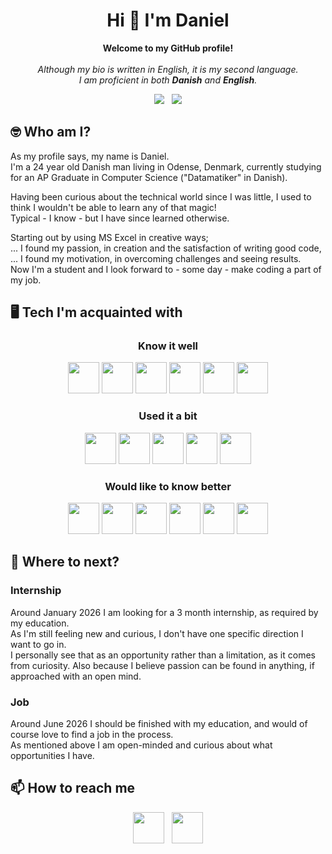 <h1 align="center">Hi 👋 I'm Daniel</h1>

<p align="center">
    <b>Welcome to my GitHub profile!</b><br>
    <br>
    <i>
        Although my bio is written in English, it is my second language.<br>
        I am proficient in both <b>Danish</b> and <b>English</b>.
    </i>
</p>

<p align="center">
    <img src="https://img.shields.io/badge/Language-Danish-red?style=for-the-badge">
    &nbsp;
    <img src="https://img.shields.io/badge/Language-English-blue?style=for-the-badge">
</p>

## 🤓 Who am I?

As my profile says, my name is Daniel.<br>
I'm a 24 year old Danish man living in Odense, Denmark, currently studying for an AP Graduate in Computer Science ("Datamatiker" in Danish).

Having been curious about the technical world since I was little, I used to think I wouldn't be able to learn any of that magic!<br>
Typical - I know - but I have since learned otherwise.

Starting out by using MS Excel in creative ways;<br>
... I found my passion, in creation and the satisfaction of writing good code,<br>
... I found my motivation, in overcoming challenges and seeing results.<br>
Now I'm a student and I look forward to - some day - make coding a part of my job.

## 🖥️ Tech I'm acquainted with

<h3 align="center">Know it well</h3>
<div align="center">
    <img src="https://cdn.jsdelivr.net/gh/devicons/devicon@latest/icons/csharp/csharp-original.svg" height="50" />
    <img src="https://cdn.jsdelivr.net/gh/devicons/devicon@latest/icons/dotnetcore/dotnetcore-original.svg" height="50" />
    <img src="https://cdn.jsdelivr.net/gh/devicons/devicon@latest/icons/git/git-original.svg" height="50" />
    <img src="https://cdn.jsdelivr.net/gh/devicons/devicon@latest/icons/github/github-original.svg" height="50" />
    <img src="https://cdn.jsdelivr.net/gh/devicons/devicon@latest/icons/markdown/markdown-original.svg" height="50" />
    <img src="https://cdn.jsdelivr.net/gh/devicons/devicon@latest/icons/visualstudio/visualstudio-original.svg" height="50" />
</div>

<h3 align="center">Used it a bit</h3>
<div align="center">
    <img src="https://cdn.jsdelivr.net/gh/devicons/devicon@latest/icons/css3/css3-original.svg" height="50" />
    <img src="https://cdn.jsdelivr.net/gh/devicons/devicon@latest/icons/html5/html5-original.svg" height="50" />
    <img src="https://cdn.jsdelivr.net/gh/devicons/devicon@latest/icons/sqlite/sqlite-original.svg" height="50" />
    <img src="https://cdn.jsdelivr.net/gh/devicons/devicon@latest/icons/ubuntu/ubuntu-original.svg" height="50" />
    <img src="https://cdn.jsdelivr.net/gh/devicons/devicon@latest/icons/vscode/vscode-original.svg" height="50" />
</div>

<h3 align="center">Would like to know better</h3>
<div align="center">
    <img src="https://cdn.jsdelivr.net/gh/devicons/devicon@latest/icons/blazor/blazor-original.svg" height="50" />
    <img src="https://cdn.jsdelivr.net/gh/devicons/devicon@latest/icons/bootstrap/bootstrap-original.svg" height="50" />
    <img src="https://cdn.jsdelivr.net/gh/devicons/devicon@latest/icons/docker/docker-original.svg" height="50" />
    <img src="https://cdn.jsdelivr.net/gh/devicons/devicon@latest/icons/postman/postman-original.svg" height="50" />
    <img src="https://cdn.jsdelivr.net/gh/devicons/devicon@latest/icons/powershell/powershell-original.svg" height="50" />
    <img src="https://cdn.jsdelivr.net/gh/devicons/devicon@latest/icons/swagger/swagger-original.svg" height="50" />
</div>

## 🎒 Where to next?

### Internship

Around January 2026 I am looking for a 3 month internship, as required by my education.<br>
As I'm still feeling new and curious, I don't have one specific direction I want to go in.<br>
I personally see that as an opportunity rather than a limitation, as it comes from curiosity. Also because I believe passion can be found in anything, if approached with an open mind.

### Job

Around June 2026 I should be finished with my education, and would of course love to find a job in the process.<br>
As mentioned above I am open-minded and curious about what opportunities I have.

<!--

## 📁 Projects

- Insert projects here
- And here

-->

<!--

## 📈 GitHub stats

One of these two ways:

This:
![Daniel's GitHub stats](https://github-readme-stats.vercel.app/api?username=DSmaSSen&show_icons=true&theme=default)

Or this:
<p align="center">
  <img src="https://github-readme-stats.vercel.app/api?username=DSmaSSen&show_icons=true&theme=radical" alt="GitHub Stats">
  <img src="https://github-readme-stats.vercel.app/api/top-langs/?username=DSmaSSen&layout=compact&theme=radical" alt="Top Languages">
</p>

-->

## 📫 How to reach me

<div align="center">
    <a href="mailto:daniel.s.madsen@gmail.com"><img src="https://img.shields.io/badge/Email-D14836?style=for-the-badge&logo=gmail&logoColor=white" height="50"></a>
    &nbsp;
    <a href="https://www.linkedin.com/in/daniel-staugaard-madsen" target="_blank"><img src="https://img.shields.io/badge/LinkedIn-0077B5?style=for-the-badge&logo=linkedin&logoColor=white" height="50"></a>
</div>

<!-- ICONS: https://devicon.dev -->
